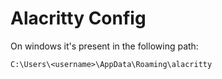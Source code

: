 # Alacritty Config

On windows it's present in the following path:

```
C:\Users\<username>\AppData\Roaming\alacritty
```


